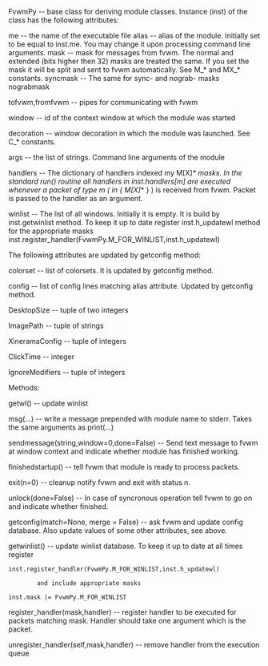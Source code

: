 FvwmPy -- base class for deriving module classes.
Instance (inst) of the class has the following attributes:

me                   -- the name of the executable file
alias 		     -- alias of the module. Initially set to be equal to
		        inst.me. You may change it upon processing
			command line arguments.
mask    	     -- mask for messages from fvwm. The normal and
       		        extended (bits higher then 32) masks are
			treated the same. If you
			set the mask it will be split and sent to fvwm
			automatically. See M_* and MX_* constants.
syncmask             -- The same for sync- and nograb- masks
nograbmask

tofvwm,fromfvwm      -- pipes for communicating with fvwm

window               -- id of the context window at which the module
                        was started

decoration           -- window decoration in which the module was
                        launched. See C_* constants.

args                 -- the list of strings. Command line arguments of
                        the module

handlers             -- The dictionary of handlers indexed my M[X]_*
		        masks. In the standard run() routine
			all handlers in inst.handlers[m] are executed
			whenever a packet of type m ( in { M[X]_* } )
			is received from fvwm. Packet is passed to the
		        handler as an argument.

winlist              -- The list of all windows. Initially it is
                        empty. It is build by inst.getwinlist method.
			To keep it up to date register inst.h_updatewl
                        method for the appropriate masks
	inst.register_handler(FvwmPy.M_FOR_WINLIST,inst.h_updatewl)

The following attributes are updated by getconfig method:

colorset             -- list of colorsets. It is updated by getconfig
                        method. 
      
config               -- list of config lines matching alias attribute.
                        Updated by getconfig method.

DesktopSize          -- tuple of two integers

ImagePath            -- tuple of strings

XineramaConfig       -- tuple of integers

ClickTime 	     -- integer

IgnoreModifiers	     -- tuple of integers

Methods:

getwl()              -- update winlist

msg(...)             -- write a message prepended with module name to
		        stderr. Takes the same arguments as print(...)

sendmessage(string,window=0,done=False)
                     -- Send text message to fvwm at window context
		        and indicate whether module has finished
			working.

finishedstartup()    -- tell fvwm that module is ready to process
                        packets.   

exit(n=0)            -- cleanup notify fvwm and exit with status n.

unlock(done=False)   -- In case of syncronous operation tell fvwm to
                        go on and indicate whether finished.

getconfig(match=None, merge = False)
                     -- ask fvwm and update config database. Also
		        update values of some other attributes, see
			above.

getwinlist()         -- update winlist database.
                        To keep it up to date at all times register

	inst.register_handler(FvwmPy.M_FOR_WINLIST,inst.h_updatewl)
			
			and include appropriate masks

	inst.mask |= FvwmPy.M_FOR_WINLIST

register_handler(mask,handler)
		     -- register handler to be executed for packets
		        matching mask. Handler should take one
			argument which is the packet.
		

unregister_handler(self,mask,handler)
		     -- remove handler from the execution queue	
